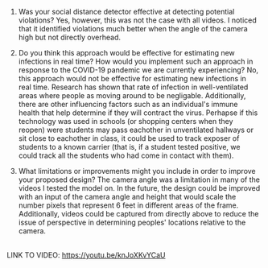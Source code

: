 1. Was your social distance detector effective at detecting potential violations?
  Yes, however, this was not the case with all videos. I noticed that it identified violations much better when the angle of the camera high but not directly overhead.

2. Do you think this approach would be effective for estimating new infections in real time?  How would you implement such an approach in response to the COVID-19 pandemic we are currently experiencing?
  No, this approach would not be effective for estimating new infections in real time. Research has shown that rate of infection in well-ventilated areas where people as moving around to be negligable. Additionally, there are other influencing factors such as an individual's immune health that help determine if they will contract the virus. Perhapse if this technology was used in schools (or shopping centers when they reopen) were students may pass eachother in unventilated hallways or sit close to eachother in class, it could be used to track exposer of students to a known carrier (that is, if a student tested positive, we could track all the students who had come in contact with them).
  
3. What limitations or improvements might you include in order to improve your proposed design?
  The camera angle was a limitation in many of the videos I tested the model on. In the future, the design could be improved with an input of the camera angle and height that would scale the number pixels that represent 6 feet in different areas of the frame. Additionally, videos could be captured from directly above to reduce the issue of perspective in determining peoples' locations relative to the camera.

<br /> LINK TO VIDEO: https://youtu.be/knJoXKvYCaU
